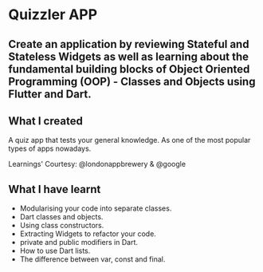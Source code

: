 
# Quizzler APP

## Create an application by reviewing Stateful and Stateless Widgets as well as learning about the fundamental building blocks of Object Oriented Programming (OOP) - Classes and Objects using Flutter and Dart. 


## What I created

A quiz app that tests your general knowledge. As one of the most popular types of apps nowadays.

Learnings' Courtesy: @londonappbrewery & @google

## What I have learnt

- Modularising your code into separate classes.
- Dart classes and objects.
- Using class constructors.
- Extracting Widgets to refactor your code.
- private and public modifiers in Dart.
- How to use Dart lists.
- The difference between var, const and final.
